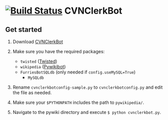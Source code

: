 # [![Build Status](https://travis-ci.org/countervandalism/CVNClerkBot.png)](https://travis-ci.org/countervandalism/CVNClerkBot) CVNClerkBot

## Get started

1. Download [CVNClerkBot](https://github.com/countervandalism/CVNClerkBot)

2. Make sure you have the required packages:
   - `twisted` ([Twisted](https://twistedmatrix.com/))
   - `wikipedia` ([Pywikibot](https://www.mediawiki.org/wiki/Manual:Pywikipediabot))
   - `FurriesBotSQLdb` (only needed if `config.useMySQL=True`)
     - `MySQLdb`

3. Rename `cvnclerkbotconfig-sample.py` to `cvnclerkbotconfig.py` and edit the file as needed.

4. Make sure your `$PYTHONPATH` includes the path to `pywikipedia/`.

5. Navigate to the pywiki directory and execute `$ python cvnclerkbot.py`.
